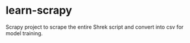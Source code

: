 # learn-scrapy
Scrapy project to scrape the entire Shrek script and convert into csv for model training.
